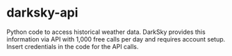 # darksky-api

Python code to access historical weather data. DarkSky provides this information via API with 1,000 free calls per day and requires account setup. Insert credentials in the code for the API calls.
